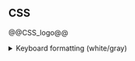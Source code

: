 ## CSS
@@CSS_logo@@
<details><summary>Keyboard formatting (white/gray)</summary>

  <details><summary>Style</summary>
```
    <pre>
<style>
kbd {   /* keyboard keys */
    all: revert;    /* https://stackoverflow.com/a/36256886 */
    border:                 1px solid #c6cbd1;
    border-bottom-color:    rgb(198, 203, 209);
    border-bottom-color:    #959da5;
    border-radius:          3px;
    box-shadow:             inset 0 -1px 0 #959da5;
    display:                inline-block;
    font-size:              11px;
    line-height:            10px;
    padding:                3px 5px;
    vertical-align:         middle;
    font-weight:            bold;
}
kbd_gray { /* Keyboard keys gray */
    background-color: #eee;
    border-radius: 3px;
    border: 1px solid #b4b4b4;
    box-shadow: 0 1px 1px rgba(0, 0, 0, .2), 0 2px 0 0 rgba(255, 255, 255, .7) inset;
    color: #333;
    display: inline-block;
    font-size: .85em;
    font-weight: 700;
    line-height: 1;
    padding: 2px 4px;
    white-space: nowrap;
   }

</style>
      </pre>
```
</details>
<kbd>Ctrl</kbd>+<kbd>A</kbd>
<kbd>Ctrl</kbd>+<kbd>C</kbd>

<p>Please press <kbd>Ctrl</kbd> + <kbd>Shift</kbd> + <kbd>R</kbd> to re-render an MDN page.</p>

</details>
